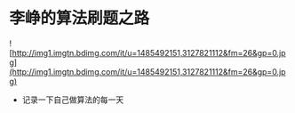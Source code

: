 
# 李峥的算法刷题之路

![http://img1.imgtn.bdimg.com/it/u=1485492151,3127821112&fm=26&gp=0.jpg](http://img1.imgtn.bdimg.com/it/u=1485492151,3127821112&fm=26&gp=0.jpg)

+ 记录一下自己做算法的每一天

